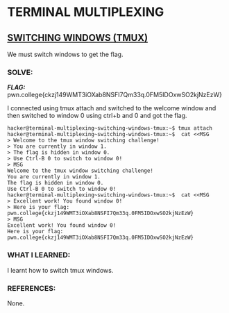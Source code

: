 # **TERMINAL MULTIPLEXING**
## **<ins>SWITCHING WINDOWS (TMUX)</ins>**

We must switch windows to get the flag.

### SOLVE: 
***FLAG:***  pwn.college{ckzj149WMT3iOXab8NSFI7Qm33q.0FM5IDOxwSO2kjNzEzW}

I connected using tmux attach and switched to the welcome window and then switched to window 0 using ctrl+b and 0 and got the flag.

```
hacker@terminal-multiplexing~switching-windows-tmux:~$ tmux attach
hacker@terminal-multiplexing~switching-windows-tmux:~$  cat <<MSG
> Welcome to the tmux window switching challenge!
> You are currently in window 1.
> The flag is hidden in window 0.
> Use Ctrl-B 0 to switch to window 0!
> MSG
Welcome to the tmux window switching challenge!
You are currently in window 1.
The flag is hidden in window 0.
Use Ctrl-B 0 to switch to window 0!
hacker@terminal-multiplexing~switching-windows-tmux:~$  cat <<MSG
> Excellent work! You found window 0!
> Here is your flag:  pwn.college{ckzj149WMT3iOXab8NSFI7Qm33q.0FM5IDOxwSO2kjNzEzW}
> MSG
Excellent work! You found window 0!
Here is your flag:  pwn.college{ckzj149WMT3iOXab8NSFI7Qm33q.0FM5IDOxwSO2kjNzEzW}
```

### WHAT I LEARNED:
I learnt how to switch tmux windows.

### REFERENCES:
None. 
